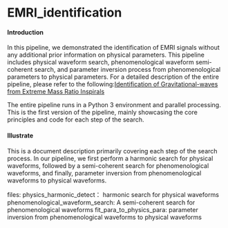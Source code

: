 # EMRI_identification

#### Introduction

In this pipeline, we demonstrated the identification of EMRI signals without any additional prior information on physical parameters. This pipeline includes physical waveform search, phenomenological waveform semi-coherent search, and parameter inversion process from phenomenological parameters to physical parameters. For a detailed description of the entire pipeline, please refer to the following:[Identification of Gravitational-waves from Extreme Mass Ratio Inspirals
](https://arxiv.org/abs/2310.03520)


The entire pipeline runs in a Python 3 environment and parallel processing.
This is the first version of the pipeline, mainly showcasing the core principles and code for each step of the search.

#### Illustrate

This is a document description primarily covering each step of the search process. In our pipeline, we first perform a harmonic search for physical waveforms, followed by a semi-coherent search for phenomenological waveforms, and finally, parameter inversion from phenomenological waveforms to physical waveforms.

files:
physics_harmonic_detect： harmonic search for physical waveforms
phenomenological_waveform_search: A semi-coherent search for phenomenological waveforms
fit_para_to_physics_para: parameter inversion from phenomenological waveforms to physical waveforms









